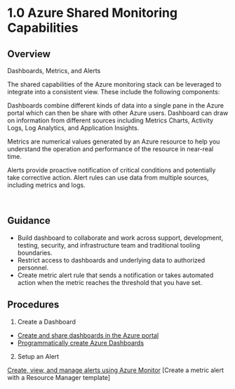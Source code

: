 # 1.0 Azure Shared Monitoring Capabilities 

## Overview 

Dashboards, Metrics, and Alerts 

The shared capabilities of the Azure monitoring stack can be leveraged to integrate into a consistent view. These include the following components:  

Dashboards combine different kinds of data into a single pane in the Azure portal which can then be share with other Azure users. Dashboard can draw on information from different sources including Metrics Charts, Activity Logs, Log Analytics, and Application Insights. 

Metrics are numerical values generated by an Azure resource to help you understand the operation and performance of the resource in near-real time.  

Alerts provide proactive notification of critical conditions and potentially take corrective action. Alert rules can use data from multiple sources, including metrics and logs.  

  

 

## Guidance 

 

- Build dashboard to collaborate and work across support, development, testing, security, and infrastructure team and traditional tooling boundaries. 
- Restrict access to dashboards and underlying data to authorized personnel. 
- Create metric alert rule that sends a notification or takes automated action when the metric reaches the threshold that you have set.  

 

 

## Procedures 

 

1. Create a Dashboard 

- [Create and share dashboards in the Azure portal](https://docs.microsoft.com/en-us/azure/azure-portal/azure-portal-dashboards) 
- [Programmatically create Azure Dashboards](https://docs.microsoft.com/en-us/azure/azure-portal/azure-portal-dashboards-create-programmatically)

 

2. Setup an Alert 

[Create, view, and manage alerts using Azure Monitor](https://docs.microsoft.com/en-us/azure/monitoring-and-diagnostics/monitor-alerts-unified-usage) 
[Create a metric alert with a Resource Manager template] 

 
